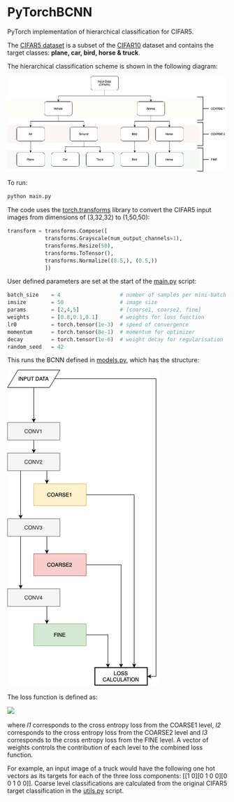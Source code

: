 # PyTorchBCNN
PyTorch implementation of hierarchical classification for CIFAR5. 


The [CIFAR5 dataset](./cifar5.py) is a subset of the [CIFAR10](https://www.cs.toronto.edu/~kriz/cifar.html) dataset and contains the target classes: **plane, car, bird, horse & truck**. 

The hierarchical classification scheme is shown in the following diagram:

![](/media/CIFAR5.png)

To run:

```python
python main.py
```

The code uses the [torch.transforms]() library to convert the CIFAR5 input images from dimensions of (3,32,32) to (1,50,50):

```python
transform = transforms.Compose([
            transforms.Grayscale(num_output_channels=1),
            transforms.Resize(50),
            transforms.ToTensor(),
            transforms.Normalize((0.5,), (0.5,))
            ])
```

User defined parameters are set at the start of the [main.py](./main.py) script:

```python
batch_size    = 4                   # number of samples per mini-batch
imsize        = 50                  # image size
params        = [2,4,5]             # [coarse1, coarse2, fine]
weights       = [0.8,0.1,0.1]       # weights for loss function
lr0           = torch.tensor(1e-3)  # speed of convergence
momentum      = torch.tensor(8e-1)  # momentum for optimizer
decay         = torch.tensor(1e-6)  # weight decay for regularisation
random_seed   = 42
```

This runs the BCNN defined in [models.py](./models.py), which has the structure:

![](/media/BCNN.png)

The loss function is defined as:

<img src="https://render.githubusercontent.com/render/math?math=\mathcal{L} = w_1 l_1 %2B w_2 l_2 %2B w_3 l_3">

where *l1* corresponds to the cross entropy loss from the COARSE1 level, *l2* corresponds to the cross entropy loss from the COARSE2 level and *l3* corresponds to the cross entropy loss from the FINE level. A vector of weights controls the contribution of each level to the combined loss function. 

For example, an input image of a truck would have the following one hot vectors as its targets for each of the three loss components: [[1 0][0 1 0 0][0 0 1 0 0]]. Coarse level classifications are calculated from the original CIFAR5 target classification in the [utils.py](./utils.py) script.
